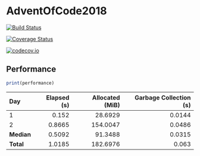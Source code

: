 # AdventOfCode2018

[![Build Status](https://travis-ci.org/ellisvalentiner/AdventOfCode2018.svg?branch=master)](https://travis-ci.org/ellisvalentiner/AdventOfCode2018)

[![Coverage Status](https://coveralls.io/repos/ellisvalentiner/AdventOfCode2018/badge.svg?branch=master&service=github)](https://coveralls.io/github/ellisvalentiner/AdventOfCode2018?branch=master)

[![codecov.io](http://codecov.io/github/ellisvalentiner/AdventOfCode2018/coverage.svg?branch=master)](http://codecov.io/github/ellisvalentiner/AdventOfCode2018?branch=master)



## Performance

````julia
print(performance)
````


| Day        | Elapsed (s) | Allocated (MiB) | Garbage Collection (s) |
|:---------- | -----------:| ---------------:| ----------------------:|
| 1          |       0.152 |         28.6929 |                 0.0144 |
| 2          |      0.8665 |        154.0047 |                 0.0486 |
| **Median** |      0.5092 |         91.3488 |                 0.0315 |
| **Total**  |      1.0185 |        182.6976 |                  0.063 |

